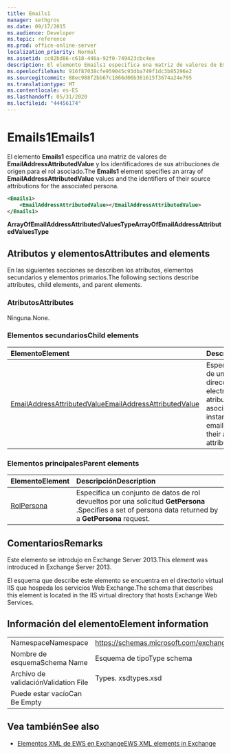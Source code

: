 ```yaml
---
title: Emails1
manager: sethgros
ms.date: 09/17/2015
ms.audience: Developer
ms.topic: reference
ms.prod: office-online-server
localization_priority: Normal
ms.assetid: cc02bd86-c618-446a-92f0-749423cbc4ee
description: El elemento Emails1 especifica una matriz de valores de EmailAddressAttributedValue y los identificadores de sus atribuciones de origen para el rol asociado.
ms.openlocfilehash: 916f87038cfe959045c93dba749f1dc3b85296e2
ms.sourcegitcommit: 88ec988f2bb67c1866d06b361615f3674a24e795
ms.translationtype: MT
ms.contentlocale: es-ES
ms.lasthandoff: 05/31/2020
ms.locfileid: "44456174"
---
```

# <a name="emails1"></a><span data-ttu-id="5616f-103">Emails1</span><span class="sxs-lookup"><span data-stu-id="5616f-103">Emails1</span></span>

<span data-ttu-id="5616f-104">El elemento **Emails1** especifica una matriz de valores de **EmailAddressAttributedValue** y los identificadores de sus atribuciones de origen para el rol asociado.</span><span class="sxs-lookup"><span data-stu-id="5616f-104">The **Emails1** element specifies an array of **EmailAddressAttributedValue** values and the identifiers of their source attributions for the associated persona.</span></span> 
  
```XML
<Emails1>
    <EmailAddressAttributedValue></EmailAddressAttributedValue>
</Emails1>
```

 <span data-ttu-id="5616f-105">**ArrayOfEmailAddressAttributedValuesType**</span><span class="sxs-lookup"><span data-stu-id="5616f-105">**ArrayOfEmailAddressAttributedValuesType**</span></span>
## <a name="attributes-and-elements"></a><span data-ttu-id="5616f-106">Atributos y elementos</span><span class="sxs-lookup"><span data-stu-id="5616f-106">Attributes and elements</span></span>

<span data-ttu-id="5616f-107">En las siguientes secciones se describen los atributos, elementos secundarios y elementos primarios.</span><span class="sxs-lookup"><span data-stu-id="5616f-107">The following sections describe attributes, child elements, and parent elements.</span></span>
  
### <a name="attributes"></a><span data-ttu-id="5616f-108">Atributos</span><span class="sxs-lookup"><span data-stu-id="5616f-108">Attributes</span></span>

<span data-ttu-id="5616f-109">Ninguna.</span><span class="sxs-lookup"><span data-stu-id="5616f-109">None.</span></span>
  
### <a name="child-elements"></a><span data-ttu-id="5616f-110">Elementos secundarios</span><span class="sxs-lookup"><span data-stu-id="5616f-110">Child elements</span></span>

|<span data-ttu-id="5616f-111">**Elemento**</span><span class="sxs-lookup"><span data-stu-id="5616f-111">**Element**</span></span>|<span data-ttu-id="5616f-112">**Descripción**</span><span class="sxs-lookup"><span data-stu-id="5616f-112">**Description**</span></span>|
|:-----|:-----|
|[<span data-ttu-id="5616f-113">EmailAddressAttributedValue</span><span class="sxs-lookup"><span data-stu-id="5616f-113">EmailAddressAttributedValue</span></span>](emailaddressattributedvalue.md) <br/> |<span data-ttu-id="5616f-114">Especifica una instancia de una matriz de direcciones de correo electrónico y sus atribuciones asociadas.</span><span class="sxs-lookup"><span data-stu-id="5616f-114">Specifies an instance of an array of email addresses and their associated attributions.</span></span>  <br/> |
   
### <a name="parent-elements"></a><span data-ttu-id="5616f-115">Elementos principales</span><span class="sxs-lookup"><span data-stu-id="5616f-115">Parent elements</span></span>

|<span data-ttu-id="5616f-116">**Elemento**</span><span class="sxs-lookup"><span data-stu-id="5616f-116">**Element**</span></span>|<span data-ttu-id="5616f-117">**Descripción**</span><span class="sxs-lookup"><span data-stu-id="5616f-117">**Description**</span></span>|
|:-----|:-----|
|[<span data-ttu-id="5616f-118">Rol</span><span class="sxs-lookup"><span data-stu-id="5616f-118">Persona</span></span>](persona.md) <br/> |<span data-ttu-id="5616f-119">Especifica un conjunto de datos de rol devueltos por una solicitud **GetPersona** .</span><span class="sxs-lookup"><span data-stu-id="5616f-119">Specifies a set of persona data returned by a **GetPersona** request.</span></span>  <br/> |
   
## <a name="remarks"></a><span data-ttu-id="5616f-120">Comentarios</span><span class="sxs-lookup"><span data-stu-id="5616f-120">Remarks</span></span>

<span data-ttu-id="5616f-121">Este elemento se introdujo en Exchange Server 2013.</span><span class="sxs-lookup"><span data-stu-id="5616f-121">This element was introduced in Exchange Server 2013.</span></span>
  
<span data-ttu-id="5616f-122">El esquema que describe este elemento se encuentra en el directorio virtual IIS que hospeda los servicios Web Exchange.</span><span class="sxs-lookup"><span data-stu-id="5616f-122">The schema that describes this element is located in the IIS virtual directory that hosts Exchange Web Services.</span></span>
  
## <a name="element-information"></a><span data-ttu-id="5616f-123">Información del elemento</span><span class="sxs-lookup"><span data-stu-id="5616f-123">Element information</span></span>

|||
|:-----|:-----|
|<span data-ttu-id="5616f-124">Namespace</span><span class="sxs-lookup"><span data-stu-id="5616f-124">Namespace</span></span>  <br/> |https://schemas.microsoft.com/exchange/services/2006/types  <br/> |
|<span data-ttu-id="5616f-125">Nombre de esquema</span><span class="sxs-lookup"><span data-stu-id="5616f-125">Schema Name</span></span>  <br/> |<span data-ttu-id="5616f-126">Esquema de tipo</span><span class="sxs-lookup"><span data-stu-id="5616f-126">Type schema</span></span>  <br/> |
|<span data-ttu-id="5616f-127">Archivo de validación</span><span class="sxs-lookup"><span data-stu-id="5616f-127">Validation File</span></span>  <br/> |<span data-ttu-id="5616f-128">Types. xsd</span><span class="sxs-lookup"><span data-stu-id="5616f-128">types.xsd</span></span>  <br/> |
|<span data-ttu-id="5616f-129">Puede estar vacío</span><span class="sxs-lookup"><span data-stu-id="5616f-129">Can Be Empty</span></span>  <br/> ||
   
## <a name="see-also"></a><span data-ttu-id="5616f-130">Vea también</span><span class="sxs-lookup"><span data-stu-id="5616f-130">See also</span></span>



- [<span data-ttu-id="5616f-131">Elementos XML de EWS en Exchange</span><span class="sxs-lookup"><span data-stu-id="5616f-131">EWS XML elements in Exchange</span></span>](ews-xml-elements-in-exchange.md)

